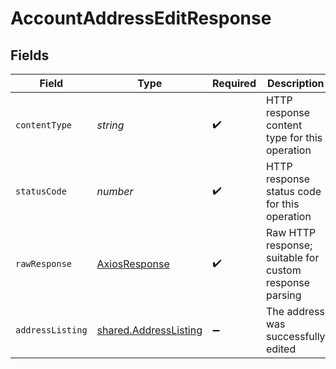 # AccountAddressEditResponse


## Fields

| Field                                                                 | Type                                                                  | Required                                                              | Description                                                           |
| --------------------------------------------------------------------- | --------------------------------------------------------------------- | --------------------------------------------------------------------- | --------------------------------------------------------------------- |
| `contentType`                                                         | *string*                                                              | :heavy_check_mark:                                                    | HTTP response content type for this operation                         |
| `statusCode`                                                          | *number*                                                              | :heavy_check_mark:                                                    | HTTP response status code for this operation                          |
| `rawResponse`                                                         | [AxiosResponse](https://axios-http.com/docs/res_schema)               | :heavy_check_mark:                                                    | Raw HTTP response; suitable for custom response parsing               |
| `addressListing`                                                      | [shared.AddressListing](../../../sdk/models/shared/addresslisting.md) | :heavy_minus_sign:                                                    | The address was successfully edited                                   |